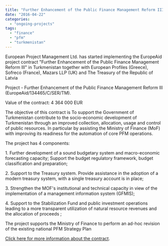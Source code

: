 ```yaml
---
title: "Further Enhancement of the Public Finance Management Reform III in Turkmenistan"
date: "2016-04-22"
categories: 
  - "ongoing-projects"
tags: 
  - "finance"
  - "pfm"
  - "turkmenistan"
---
```


European Project Management Ltd. has started implementing the EuropeAid project contract "Further Enhancement of the Public Finance Management Reform III" in Turkmenistan together with European Profiles (Greece), Sofreco (France), Mazars LLP (UK) and The Treasury of the Republic of Latvia

Project - Further Enhancement of the Public Finance Management Reform III (EuropeAid/134465/C/SER/TM).

Value of the contract: 4 364 000 EUR

The objective of this contract is To support the Government of Turkmenistan contribute to the socio-economic development of Turkmenistan through an improved collection, allocation, usage and control of public resources. In particular by assisting the Ministry of Finance (MoF) with improving its readiness for the automation of core PFM operations.

The project has 4 components:

1\. Further development of a sound budgetary system and macro-economic forecasting capacity; Support the budget regulatory framework, budget classification and preparation;

2\. Support to the Treasury system. Provide assistance in the adoption of a modern treasury system, with a single treasury account is in place;

3\. Strengthen the MOF's institutional and technical capacity in view of the implementation of a management information system (GFMIS);

4\. Support to the Stabilization Fund and public investment operations leading to a more transparent utilization of natural resource revenues and the allocation of proceeds ;

The project supports the Ministry of Finance to perform an ad-hoc revision of the existing national PFM Strategy Plan

[Click here for more information about the contract](http://epm.lv/files/Project_EPM_Turkmenistan%20PFM.pdf).
